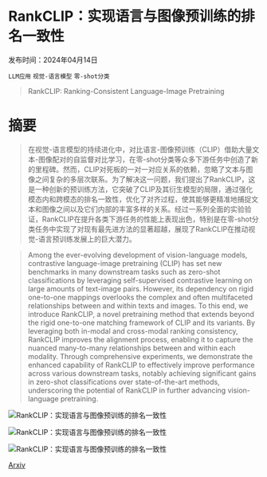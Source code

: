 # RankCLIP：实现语言与图像预训练的排名一致性

发布时间：2024年04月14日

`LLM应用` `视觉-语言模型` `零-shot分类`

> RankCLIP: Ranking-Consistent Language-Image Pretraining

# 摘要

> 在视觉-语言模型的持续进化中，对比语言-图像预训练（CLIP）借助大量文本-图像配对的自监督对比学习，在零-shot分类等众多下游任务中创造了新的里程碑。然而，CLIP对死板的一对一对应关系的依赖，忽略了文本与图像之间复杂的多层次联系。为了解决这一问题，我们提出了RankCLIP，这是一种创新的预训练方法，它突破了CLIP及其衍生模型的局限，通过强化模态内和跨模态的排名一致性，优化了对齐过程，使其能够更精准地捕捉文本和图像之间以及它们内部的丰富多样的关系。经过一系列全面的实验验证，RankCLIP在提升各类下游任务的性能上表现出色，特别是在零-shot分类任务中实现了对现有最先进方法的显著超越，展现了RankCLIP在推动视觉-语言预训练发展上的巨大潜力。

> Among the ever-evolving development of vision-language models, contrastive language-image pretraining (CLIP) has set new benchmarks in many downstream tasks such as zero-shot classifications by leveraging self-supervised contrastive learning on large amounts of text-image pairs. However, its dependency on rigid one-to-one mappings overlooks the complex and often multifaceted relationships between and within texts and images. To this end, we introduce RankCLIP, a novel pretraining method that extends beyond the rigid one-to-one matching framework of CLIP and its variants. By leveraging both in-modal and cross-modal ranking consistency, RankCLIP improves the alignment process, enabling it to capture the nuanced many-to-many relationships between and within each modality. Through comprehensive experiments, we demonstrate the enhanced capability of RankCLIP to effectively improve performance across various downstream tasks, notably achieving significant gains in zero-shot classifications over state-of-the-art methods, underscoring the potential of RankCLIP in further advancing vision-language pretraining.

![RankCLIP：实现语言与图像预训练的排名一致性](../../../paper_images/2404.09387/x1.png)

![RankCLIP：实现语言与图像预训练的排名一致性](../../../paper_images/2404.09387/x2.png)

![RankCLIP：实现语言与图像预训练的排名一致性](../../../paper_images/2404.09387/x3.png)

[Arxiv](https://arxiv.org/abs/2404.09387)